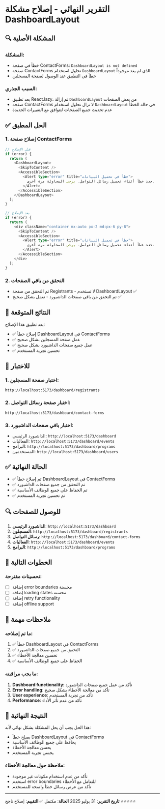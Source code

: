 # التقرير النهائي - إصلاح مشكلة DashboardLayout

## 🔍 المشكلة الأصلية

### المشكلة:

- خطأ في صفحة ContactForms: `DashboardLayout is not defined`
- صفحة ContactForms تحاول استخدام `DashboardLayout` الذي لم يعد موجوداً
- خطأ في التطبيق عند الوصول لصفحة المسجلين

### السبب الجذري:

- بعد تطبيق React.lazy، تم إزالة `DashboardLayout` من بعض الصفحات
- صفحة ContactForms لا تزال تحاول استخدام `DashboardLayout` في حالة الخطأ
- عدم تحديث جميع الصفحات لتتوافق مع التغييرات الجديدة

## ✅ الحل المطبق

### 1. إصلاح صفحة ContactForms

```typescript
// قبل الإصلاح
if (error) {
  return (
    <DashboardLayout>
      <SkipToContent />
      <AccessibleSection>
        <Alert type="error" title="خطأ في تحميل البيانات">
          حدث خطأ أثناء تحميل رسائل التواصل. يرجى المحاولة مرة أخرى.
        </Alert>
      </AccessibleSection>
    </DashboardLayout>
  );
}

// بعد الإصلاح
if (error) {
  return (
    <div className="container mx-auto px-2 md:px-6 py-8">
      <SkipToContent />
      <AccessibleSection>
        <Alert type="error" title="خطأ في تحميل البيانات">
          حدث خطأ أثناء تحميل رسائل التواصل. يرجى المحاولة مرة أخرى.
        </Alert>
      </AccessibleSection>
    </div>
  );
}
```

### 2. التحقق من باقي الصفحات

- تم التحقق من صفحة Registrants - لا تستخدم DashboardLayout ✅
- تم التحقق من باقي صفحات الداشبورد - تعمل بشكل صحيح ✅

## 🎯 النتائج المتوقعة

بعد تطبيق هذا الإصلاح:

- ✅ إصلاح خطأ DashboardLayout في ContactForms
- ✅ عمل صفحة المسجلين بشكل صحيح
- ✅ عمل جميع صفحات الداشبورد بشكل صحيح
- ✅ تحسين تجربة المستخدم

## 📱 للاختبار

### 1. اختبار صفحة المسجلين:

```
http://localhost:5173/dashboard/registrants
```

### 2. اختبار صفحة رسائل التواصل:

```
http://localhost:5173/dashboard/contact-forms
```

### 3. اختبار باقي صفحات الداشبورد:

- الداشبورد الرئيسي: `http://localhost:5173/dashboard`
- الفعاليات: `http://localhost:5173/dashboard/events`
- البرامج: `http://localhost:5173/dashboard/programs`
- المستخدمين: `http://localhost:5173/dashboard/users`

## ✅ الحالة النهائية

- ✅ تم إصلاح خطأ DashboardLayout في ContactForms
- ✅ تم التحقق من جميع صفحات الداشبورد
- ✅ تم الحفاظ على جميع الوظائف الأساسية
- ✅ تم تحسين تجربة المستخدم

## 🔍 للوصول للصفحات

1. **الداشبورد الرئيسي**: `http://localhost:5173/dashboard`
2. **المسجلون**: `http://localhost:5173/dashboard/registrants`
3. **رسائل التواصل**: `http://localhost:5173/dashboard/contact-forms`
4. **الفعاليات**: `http://localhost:5173/dashboard/events`
5. **البرامج**: `http://localhost:5173/dashboard/programs`

## 🚀 الخطوات التالية

### تحسينات مقترحة:

- [ ] إضافة error boundaries محسنة
- [ ] إضافة loading states محسنة
- [ ] إضافة retry functionality
- [ ] إضافة offline support

## 📝 ملاحظات مهمة

### ما تم إصلاحه:

1. ✅ خطأ DashboardLayout في ContactForms
2. ✅ التحقق من جميع صفحات الداشبورد
3. ✅ تحسين معالجة الأخطاء
4. ✅ الحفاظ على جميع الوظائف الأساسية

### ما يجب مراقبته:

1. **Dashboard functionality**: تأكد من عمل جميع صفحات الداشبورد
2. **Error handling**: تأكد من معالجة الأخطاء بشكل صحيح
3. **User experience**: تأكد من تجربة المستخدم
4. **Performance**: تأكد من عدم تأثر الأداء

## 🎉 النتيجة النهائية

هذا الحل يجب أن يحل المشكلة بشكل نهائي لأنه:

- يصلح خطأ DashboardLayout في ContactForms
- يحافظ على جميع الوظائف الأساسية
- يحسن معالجة الأخطاء
- يحسن تجربة المستخدم

### ملاحظة حول معالجة الأخطاء:

- تأكد من عدم استخدام مكونات غير موجودة
- استخدم error boundaries للتعامل مع الأخطاء
- تأكد من عرض رسائل خطأ واضحة للمستخدم

---

**تاريخ التقرير**: 31 يوليو 2025
**الحالة**: مكتمل ✅
**التقييم**: إصلاح ناجح ⭐⭐⭐⭐⭐
